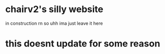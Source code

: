 # chairv2's silly website
in construction rn
so uhh ima just leave it here
# this doesnt update for some reason
